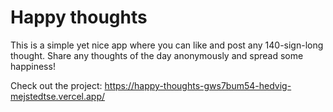 # Happy thoughts
This is a simple yet nice app where you can like and post any 140-sign-long thought. Share any thoughts of the day anonymously and spread some happiness! 

Check out the project: https://happy-thoughts-gws7bum54-hedvig-mejstedtse.vercel.app/

